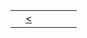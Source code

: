 <table>
<tr><td><a href="mailto:ulbrich.dennis@t-online.de"><i class="fa-solid fa-envelope fa-1.5x"></i></a></td>
<td><a href="https://arxiv.org/search/math?searchtype=author&query=Ulbrich%2C+D"><i class="ai ai-arxiv ai-1.5x"></i><</a></td>
<td><a href="https://orcid.org/0000-0001-5541-011X"><i class="ai ai-orcid ai-2x"></i></a></td>
<td><a href="https://scholar.google.at/citations?user=b1u5plUAAAAJ&hl=de&oi=sra"><i class="ai ai-google-scholar ai-2x"></i></a></td>
<td><a href="https://www.researchgate.net/profile/Dennis-Ulbrich-2"><i class="ai ai-researchgate ai-2x"></i></a></td>
<td><a href="https://www.linkedin.com/in/ulbrichdennis/"><i class="fa-brands fa-linkedin fa-2x"></i></a></td>
</table>



